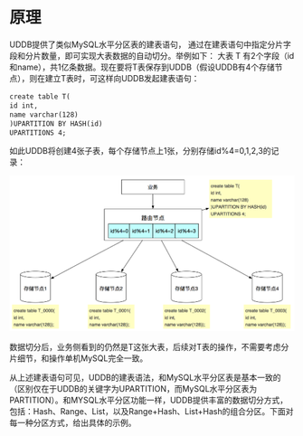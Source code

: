 

# 原理

UDDB提供了类似MySQL水平分区表的建表语句， 通过在建表语句中指定分片字段和分片数量，即可实现大表数据的自动切分。举例如下： 大表 T
有2个字段（id和name），共1亿条数据。现在要将T表保存到UDDB（假设UDDB有4个存储节点），则在建立T表时，可这样向UDDB发起建表语句：

```
create table T(
id int, 
name varchar(128) 
)UPARTITION BY HASH(id)
UPARTITIONS 4; 
```

如此UDDB将创建4张子表，每个存储节点上1张，分别存储id%4=0,1,2,3的记录：

![image](/images/uddb02.png)

数据切分后，业务侧看到的仍然是T这张大表，后续对T表的操作，不需要考虑分片细节，和操作单机MySQL完全一致。

从上述建表语句可见，UDDB的建表语法，和MySQL水平分区表是基本一致的（区别仅在于UDDB的关键字为UPARTITION，而MySQL水平分区表为PARTITION）。和MYSQL水平分区功能一样，UDDB提供丰富的数据切分方式，包括：Hash、Range、List，以及Range+Hash、List+Hash的组合分区。下面对每一种分区方式，给出具体的示例。
